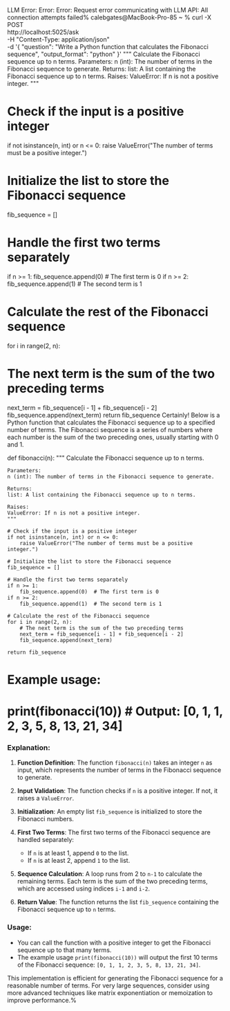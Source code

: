LLM Error: Error: Error: Request error communicating with LLM API: All connection attempts failed%                            calebgates@MacBook-Pro-85 ~ % curl -X POST \
  http://localhost:5025/ask \
  -H "Content-Type: application/json" \
  -d '{
    "question": "Write a Python function that calculates the Fibonacci sequence",
    "output_format": "python"
  }'
"""
Calculate the Fibonacci sequence up to n terms.
Parameters:
n (int): The number of terms in the Fibonacci sequence to generate.
Returns:
list: A list containing the Fibonacci sequence up to n terms.
Raises:
ValueError: If n is not a positive integer.
"""
# Check if the input is a positive integer
if not isinstance(n, int) or n <= 0:
raise ValueError("The number of terms must be a positive integer.")
# Initialize the list to store the Fibonacci sequence
fib_sequence = []
# Handle the first two terms separately
if n >= 1:
fib_sequence.append(0)  # The first term is 0
if n >= 2:
fib_sequence.append(1)  # The second term is 1
# Calculate the rest of the Fibonacci sequence
for i in range(2, n):
# The next term is the sum of the two preceding terms
next_term = fib_sequence[i - 1] + fib_sequence[i - 2]
fib_sequence.append(next_term)
return fib_sequence
Certainly! Below is a Python function that calculates the Fibonacci sequence up to a specified number of terms. The Fibonacci sequence is a series of numbers where each number is the sum of the two preceding ones, usually starting with 0 and 1.

def fibonacci(n):
    """
    Calculate the Fibonacci sequence up to n terms.

    Parameters:
    n (int): The number of terms in the Fibonacci sequence to generate.

    Returns:
    list: A list containing the Fibonacci sequence up to n terms.

    Raises:
    ValueError: If n is not a positive integer.
    """

    # Check if the input is a positive integer
    if not isinstance(n, int) or n <= 0:
        raise ValueError("The number of terms must be a positive integer.")

    # Initialize the list to store the Fibonacci sequence
    fib_sequence = []

    # Handle the first two terms separately
    if n >= 1:
        fib_sequence.append(0)  # The first term is 0
    if n >= 2:
        fib_sequence.append(1)  # The second term is 1

    # Calculate the rest of the Fibonacci sequence
    for i in range(2, n):
        # The next term is the sum of the two preceding terms
        next_term = fib_sequence[i - 1] + fib_sequence[i - 2]
        fib_sequence.append(next_term)

    return fib_sequence

# Example usage:
# print(fibonacci(10))  # Output: [0, 1, 1, 2, 3, 5, 8, 13, 21, 34]
### Explanation:

1. **Function Definition**: The function `fibonacci(n)` takes an integer `n` as input, which represents the number of terms in the Fibonacci sequence to generate.

2. **Input Validation**: The function checks if `n` is a positive integer. If not, it raises a `ValueError`.

3. **Initialization**: An empty list `fib_sequence` is initialized to store the Fibonacci numbers.

4. **First Two Terms**: The first two terms of the Fibonacci sequence are handled separately:
   - If `n` is at least 1, append `0` to the list.
   - If `n` is at least 2, append `1` to the list.

5. **Sequence Calculation**: A loop runs from 2 to `n-1` to calculate the remaining terms. Each term is the sum of the two preceding terms, which are accessed using indices `i-1` and `i-2`.

6. **Return Value**: The function returns the list `fib_sequence` containing the Fibonacci sequence up to `n` terms.

### Usage:

- You can call the function with a positive integer to get the Fibonacci sequence up to that many terms.
- The example usage `print(fibonacci(10))` will output the first 10 terms of the Fibonacci sequence: `[0, 1, 1, 2, 3, 5, 8, 13, 21, 34]`.

This implementation is efficient for generating the Fibonacci sequence for a reasonable number of terms. For very large sequences, consider using more advanced techniques like matrix exponentiation or memoization to improve performance.%   